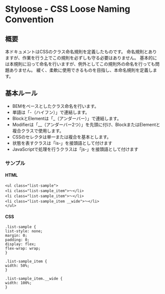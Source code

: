 # Styloose - CSS Loose Naming Convention

## 概要

本ドキュメントはCSSのクラス命名規則を定義したものです。
命名規則とありますが、作業を行う上でこの規則を必ずしも守る必要はありません。
基本的には本規則に沿って命名を行いますが、例外としてこの規則外の命名を行っても問題ありません。
緩く、柔軟に使用できるものを目指し、本命名規則を定義します。

## 基本ルール

* BEMをベースとしたクラス命名を行います。
* 単語は「-（ハイフン）」で連結します。
* BlockとElementは「_（アンダーバー）」で連結します。
* Modifierは「__（アンダーバー2つ）」を先頭に付け、BlockまたはElementと複合クラスで使用します。
* CSSのセレクタは単一または複合を基本とします。
* 状態を表すクラスは「is-」を接頭語として付けます
* JavaScriptで処理を行うクラスは「js-」を接頭語として付けます

### サンプル

#### HTML

```
<ul class="list-sample">
<li class="list-sample_item">〜</li>
<li class="list-sample_item">〜</li>
<li class="list-sample_item __wide">〜</li>
</ul>
```

#### CSS

```
.list-sample {
list-style: none;
margin: 0;
padding: 0;
display: flex;
flex-wrap: wrap;
}

.list-sample_item {
width: 50%;
}

.list-sample_item.__wide {
width: 100%;
}
```
